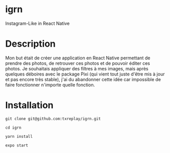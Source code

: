 # igrn
Instagram-Like in React Native

# Description 

Mon but était de créer une application en React Native permettant de prendre des photos, de retrouver ces photos et de pouvoir éditer ces photos. Je souhaitais appliquer des filtres à mes images, mais après quelques déboires avec le package Pixi (qui vient tout juste d'être mis à jour et pas encore très stable), j'ai du abandonner cette idée car impossible de faire fonctionner n'importe quelle fonction.

# Installation

`git clone git@github.com:txreplay/igrn.git`

`cd igrn`

`yarn install`

`expo start`

